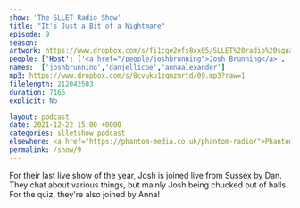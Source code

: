 ```yaml
---
show: 'The SLLET Radio Show'
title: "It's Just a Bit of a Nightmare"
episode: 9
season: 
artwork: https://www.dropbox.com/s/fi1cge2efs8xx05/SLLET%20radio%20square.png?raw=1
people: ['Host': ['<a href="/people/joshbrunning">Josh Brunning</a>', '<a href="/people/danjellicoe">Dan Jellicoe</a>'], 'Guests': ['<a href="/people/annaalexander">Anna Alexander</a>']]
names:  ['joshbrunning','danjellicoe','annaalexander']
mp3: https://www.dropbox.com/s/8cvuku1zqmzmrtd/09.mp3?raw=1
filelength: 212042503
duration: 7166
explicit: No

layout: podcast
date: 2021-12-22 15:00 +0000
categories: slletshow podcast
elsewhere: <a href="https://phantom-media.co.uk/phantom-radio/">Phantom Media</a>
permalink: /show/9
---
```


For their last live show of the year, Josh is joined live from Sussex by Dan. They chat about various things, but mainly Josh being chucked out of halls. For the quiz, they're also joined by Anna!
